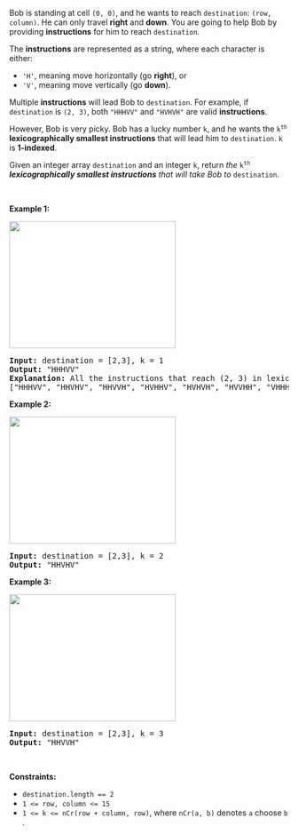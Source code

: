 <div><p>Bob is standing at cell <code>(0, 0)</code>, and he wants to reach <code>destination</code>: <code>(row, column)</code>. He can only travel <strong>right</strong> and <strong>down</strong>. You are going to help Bob by providing <strong>instructions</strong> for him to reach <code>destination</code>.</p>

<p>The <strong>instructions</strong> are represented as a string, where each character is either:</p>

<ul>
	<li><code>'H'</code>, meaning move horizontally (go <strong>right</strong>), or</li>
	<li><code>'V'</code>, meaning move vertically (go <strong>down</strong>).</li>
</ul>

<p>Multiple <strong>instructions</strong> will lead Bob to <code>destination</code>. For example, if <code>destination</code> is <code>(2, 3)</code>, both <code>"HHHVV"</code> and <code>"HVHVH"</code> are valid <strong>instructions</strong>.</p>

<ul>
</ul>

<p>However, Bob is very picky. Bob has a lucky number <code>k</code>, and he wants the <code>k<sup>th</sup></code> <strong>lexicographically smallest instructions</strong> that will lead him to <code>destination</code>. <code>k</code> is <strong>1-indexed</strong>.</p>

<p>Given an integer array <code>destination</code> and an integer <code>k</code>, return <em>the </em><code>k<sup>th</sup></code><em> <b>lexicographically smallest instructions</b>&nbsp;that will take Bob to </em><code>destination</code>.</p>

<p>&nbsp;</p>
<p><strong>Example 1:</strong></p>

<p><img alt="" src="https://assets.leetcode.com/uploads/2020/10/12/ex1.png" style="width: 300px; height: 229px;"></p>

<pre><strong>Input:</strong> destination = [2,3], k = 1
<strong>Output:</strong> "HHHVV"
<strong>Explanation:</strong> All the instructions that reach (2, 3) in lexicographic order are as follows:
["HHHVV", "HHVHV", "HHVVH", "HVHHV", "HVHVH", "HVVHH", "VHHHV", "VHHVH", "VHVHH", "VVHHH"].
</pre>

<p><strong>Example 2:</strong></p>

<p><strong><img alt="" src="https://assets.leetcode.com/uploads/2020/10/12/ex2.png" style="width: 300px; height: 229px;"></strong></p>

<pre><strong>Input:</strong> destination = [2,3], k = 2
<strong>Output:</strong> "HHVHV"
</pre>

<p><strong>Example 3:</strong></p>

<p><strong><img alt="" src="https://assets.leetcode.com/uploads/2020/10/12/ex3.png" style="width: 300px; height: 229px;"></strong></p>

<pre><strong>Input:</strong> destination = [2,3], k = 3
<strong>Output:</strong> "HHVVH"
</pre>

<p>&nbsp;</p>
<p><strong>Constraints:</strong></p>

<ul>
	<li><code>destination.length == 2</code></li>
	<li><code>1 &lt;= row, column &lt;= 15</code></li>
	<li><code>1 &lt;= k &lt;= nCr(row + column, row)</code>, where <code>nCr(a, b)</code> denotes <code>a</code> choose <code>b</code>​​​​​.</li>
</ul>
</div>